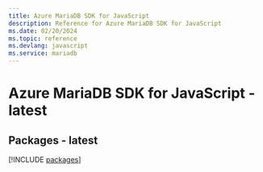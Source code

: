 ```yaml
---
title: Azure MariaDB SDK for JavaScript
description: Reference for Azure MariaDB SDK for JavaScript
ms.date: 02/20/2024
ms.topic: reference
ms.devlang: javascript
ms.service: mariadb
---
```

# Azure MariaDB SDK for JavaScript - latest
## Packages - latest
[!INCLUDE [packages](mariadb-index.md)]